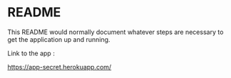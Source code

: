 # README

This README would normally document whatever steps are necessary to get the
application up and running.

Link to the app :

https://app-secret.herokuapp.com/
